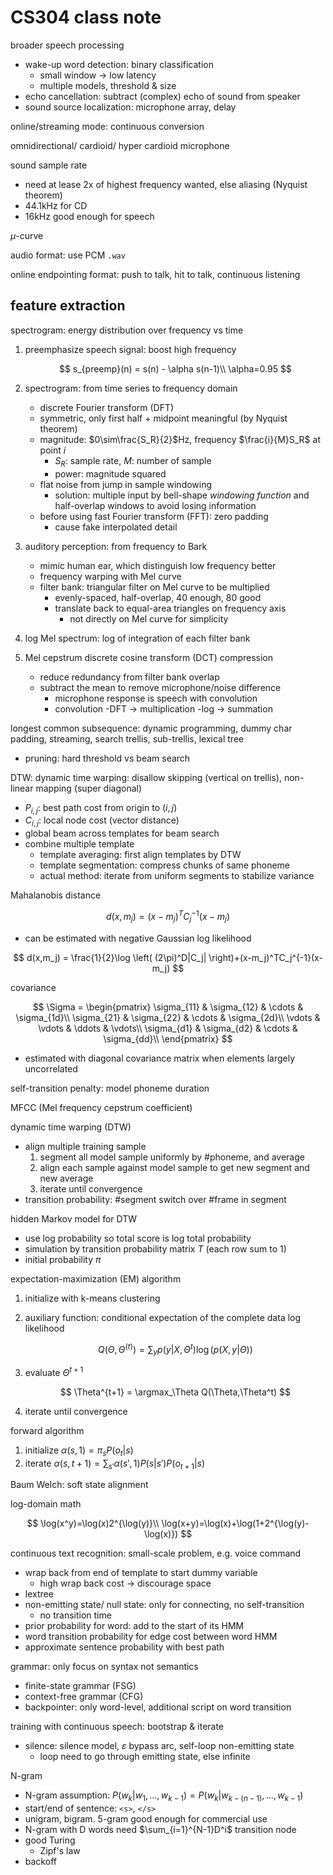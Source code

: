# CS304 class note

broader speech processing

- wake-up word detection: binary classification
    - small window → low latency
    - multiple models, threshold & size
- echo cancellation: subtract (complex) echo of sound from speaker
- sound source localization: microphone array, delay

online/streaming mode: continuous conversion

omnidirectional/ cardioid/ hyper cardioid microphone

sound sample rate

- need at lease 2x of highest frequency wanted, else aliasing (Nyquist theorem)
- 44.1kHz for CD
- 16kHz good enough for speech

$\mu$-curve

audio format: use PCM `.wav`

online endpointing format: push to talk, hit to talk, continuous listening

## feature extraction

spectrogram: energy distribution over frequency vs time

1. preemphasize speech signal: boost high frequency

    $$
    s_{preemp}(n) = s(n) - \alpha s(n-1)\\
    \alpha=0.95
    $$

1. spectrogram: from time series to frequency domain
    - discrete Fourier transform (DFT)
    - symmetric, only first half + midpoint meaningful (by Nyquist theorem)
    - magnitude: $0\sim\frac{S_R}{2}$Hz, frequency $\frac{i}{M}S_R$ at point $i$
        - $S_R$: sample rate, $M$: number of sample
        - power: magnitude squared
    - flat noise from jump in sample windowing
        - solution: multiple input by bell-shape *windowing function*
            and half-overlap windows to avoid losing information
    - before using fast Fourier transform (FFT): zero padding
        - cause fake interpolated detail
1. auditory perception: from frequency to Bark
    - mimic human ear, which distinguish low frequency better
    - frequency warping with Mel curve
    - filter bank: triangular filter on Mel curve to be multiplied
        - evenly-spaced, half-overlap, 40 enough, 80 good
        - translate back to equal-area triangles on frequency axis
            - not directly on Mel curve for simplicity
1. log Mel spectrum: log of integration of each filter bank
1. Mel cepstrum discrete cosine transform (DCT) compression
    - reduce redundancy from filter bank overlap
    - subtract the mean to remove microphone/noise difference
        - microphone response is speech with convolution
        - convolution -DFT → multiplication -log → summation

longest common subsequence: dynamic programming, dummy char padding, streaming,
search trellis, sub-trellis, lexical tree

- pruning: hard threshold vs beam search

DTW: dynamic time warping: disallow skipping (vertical on trellis),
non-linear mapping (super diagonal)

- $P_{i,j}$: best path cost from origin to $(i,j)$
- $C_{i,j}$: local node cost (vector distance)
- global beam across templates for beam search
- combine multiple template
    - template averaging: first align templates by DTW
    - template segmentation: compress chunks of same phoneme
    - actual method: iterate from uniform segments to stabilize variance

Mahalanobis distance

$$
d(x,m_j) = (x-m_j)^TC_j^{-1}(x-m_j)
$$

- can be estimated with negative Gaussian log likelihood

$$
d(x,m_j) = \frac{1}{2}\log \left(
    (2\pi)^D|C_j|
\right)+(x-m_j)^TC_j^{-1}(x-m_j)
$$

covariance

$$
\Sigma = \begin{pmatrix}
    \sigma_{11} & \sigma_{12} & \cdots & \sigma_{1d}\\
    \sigma_{21} & \sigma_{22} & \cdots & \sigma_{2d}\\
    \vdots & \vdots & \ddots & \vdots\\
    \sigma_{d1} & \sigma_{d2} & \cdots & \sigma_{dd}\\
\end{pmatrix}
$$

- estimated with diagonal covariance matrix when elements largely uncorrelated

self-transition penalty: model phoneme duration

MFCC (Mel frequency cepstrum coefficient)

dynamic time warping (DTW)

- align multiple training sample
    1. segment all model sample uniformly by #phoneme, and average
    1. align each sample against model sample to get new segment and new average
    1. iterate until convergence
- transition probability: #segment switch over #frame in segment

hidden Markov model for DTW

- use log probability so total score is log total probability
- simulation by transition probability matrix $T$ (each row sum to 1)
- initial probability $\pi$

expectation-maximization (EM) algorithm

1. initialize with k-means clustering
1. auxiliary function:
    conditional expectation of the complete data log likelihood

    $$
    Q(\Theta,\Theta^{(t)}) = \sum_yp(y|X,\Theta^t)\log(p(X,y|\Theta))
    $$

1. evaluate $\Theta^{t+1}$

    $$
    \Theta^{t+1} = \argmax_\Theta Q(\Theta,\Theta^t)
    $$

1. iterate until convergence

forward algorithm

1. initialize $\alpha(s,1)=\pi_s P(o_t|s)$
1. iterate $\alpha(s,t+1)=\sum_{s'}\alpha(s',1)P(s|s')P(o_{t+1}|s)$

Baum Welch: soft state alignment

log-domain math

$$
\log(x^y)=\log(x)2^{\log(y)}\\
\log(x+y)=\log(x)+\log(1+2^{\log(y)-\log(x)})
$$

continuous text recognition: small-scale problem, e.g. voice command

- wrap back from end of template to start dummy variable
    - high wrap back cost → discourage space
- lextree
- non-emitting state/ null state: only for connecting, no self-transition
    - no transition time
- prior probability for word: add to the start of its HMM
- word transition probability for edge cost between word HMM
- approximate sentence probability with best path

grammar: only focus on syntax not semantics

- finite-state grammar (FSG)
- context-free grammar (CFG)
- backpointer: only word-level, additional script on word transition

training with continuous speech: bootstrap & iterate

- silence: silence model, $\varepsilon$ bypass arc, self-loop non-emitting state
    - loop need to go through emitting state, else infinite

N-gram

- N-gram assumption: $P(w_k|w_1,…,w_{k-1})=P(w_k|w_{k-(n-1)},…,w_{k-1})$
- start/end of sentence: `<s>`, `</s>`
- unigram, bigram. 5-gram good enough for commercial use
- N-gram with D words need $\sum_{i=1}^{N-1}D^i$ transition node
- good Turing
    - Zipf's law
- backoff
